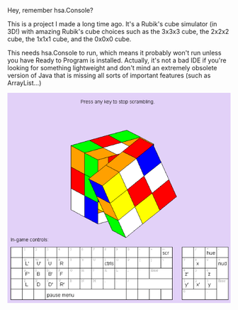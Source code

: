 Hey, remember hsa.Console? 

This is a project I made a long time ago. It's a Rubik's cube simulator (in 3D!) with amazing Rubik's cube choices such as the 3x3x3 cube, the 2x2x2 cube, the 1x1x1 cube, and the 0x0x0 cube. 

This needs hsa.Console to run, which means it probably won't run unless you have Ready to Program is installed. Actually, it's not a bad IDE if you're looking for something lightweight and don't mind an extremely obsolete version of Java that is missing all sorts of important features (such as ArrayList...)

![Some painter's algorithm with z-sorting.](screenshot.png?raw=true)